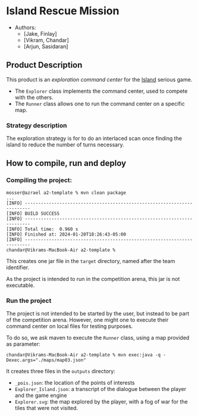 
# Island Rescue Mission

- Authors:
  - [Jake, Finlay]
  - [Vikram, Chandar]
  - [Arjun, Sasidaran]

## Product Description

This product is an _exploration command center_ for the [Island](https://ace-design.github.io/island/) serious game. 

- The `Explorer` class implements the command center, used to compete with the others. 
- The `Runner` class allows one to run the command center on a specific map.

### Strategy description

The exploration strategy is for to do an interlaced scan once finding the island to reduce the number of turns necessary.

## How to compile, run and deploy

### Compiling the project:

```
mosser@azrael a2-template % mvn clean package
...
[INFO] ------------------------------------------------------------------------
[INFO] BUILD SUCCESS
[INFO] ------------------------------------------------------------------------
[INFO] Total time:  0.960 s
[INFO] Finished at: 2024-01-20T18:26:43-05:00
[INFO] ------------------------------------------------------------------------
chandar@Vikrams-MacBook-Air a2-template % 
```

This creates one jar file in the `target` directory, named after the team identifier.

As the project is intended to run in the competition arena, this jar is not executable. 

### Run the project

The project is not intended to be started by the user, but instead to be part of the competition arena. However, one might one to execute their command center on local files for testing purposes.

To do so, we ask maven to execute the `Runner` class, using a map provided as parameter:

```
chandar@Vikrams-MacBook-Air a2-template % mvn exec:java -q -Dexec.args="./maps/map03.json"
```

It creates three files in the `outputs` directory:

- `_pois.json`: the location of the points of interests
- `Explorer_Island.json`: a transcript of the dialogue between the player and the game engine
- `Explorer.svg`: the map explored by the player, with a fog of war for the tiles that were not visited.
